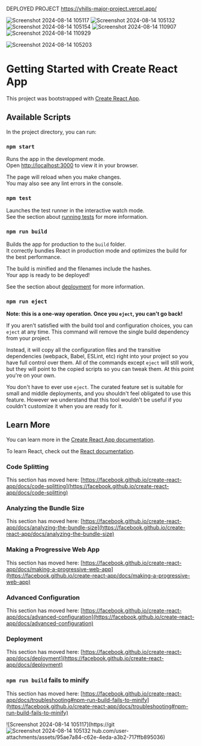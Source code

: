 DEPLOYED PROJECT
https://yhills-major-project.vercel.app/

![Screenshot 2024-08-14 105117](https://github.com/user-attachments/assets/69c533b1-430b-4e9c-96f6-8ed8589ec94e)
![Screenshot 2024-08-14 105132](https://github.com/user-attachments/assets/16fdb5d2-7db3-4f42-8236-9fac6008c74f)
![Screenshot 2024-08-14 105154](https://github.com/user-attachments/assets/7d0399ef-e840-474c-a20c-87ac98cd839f)
![Screenshot 2024-08-14 110907](https://github.com/user-attachments/assets/e71ff90a-56da-4c14-96fa-b7ba00de42e0)
![Screenshot 2024-08-14 110929](https://github.com/user-attachments/assets/2a6111a6-3063-4a41-a6ef-d8bc7ff66e28)

![Screenshot 2024-08-14 105203](https://github.com/user-attachments/assets/be57e798-23d8-4ce0-8de3-74c42b4070eb)

# Getting Started with Create React App

This project was bootstrapped with [Create React App](https://github.com/facebook/create-react-app).

## Available Scripts

In the project directory, you can run:

### `npm start`

Runs the app in the development mode.\
Open [http://localhost:3000](http://localhost:3000) to view it in your browser.

The page will reload when you make changes.\
You may also see any lint errors in the console.

### `npm test`

Launches the test runner in the interactive watch mode.\
See the section about [running tests](https://facebook.github.io/create-react-app/docs/running-tests) for more information.

### `npm run build`

Builds the app for production to the `build` folder.\
It correctly bundles React in production mode and optimizes the build for the best performance.

The build is minified and the filenames include the hashes.\
Your app is ready to be deployed!

See the section about [deployment](https://facebook.github.io/create-react-app/docs/deployment) for more information.

### `npm run eject`

**Note: this is a one-way operation. Once you `eject`, you can't go back!**

If you aren't satisfied with the build tool and configuration choices, you can `eject` at any time. This command will remove the single build dependency from your project.

Instead, it will copy all the configuration files and the transitive dependencies (webpack, Babel, ESLint, etc) right into your project so you have full control over them. All of the commands except `eject` will still work, but they will point to the copied scripts so you can tweak them. At this point you're on your own.

You don't have to ever use `eject`. The curated feature set is suitable for small and middle deployments, and you shouldn't feel obligated to use this feature. However we understand that this tool wouldn't be useful if you couldn't customize it when you are ready for it.

## Learn More

You can learn more in the [Create React App documentation](https://facebook.github.io/create-react-app/docs/getting-started).

To learn React, check out the [React documentation](https://reactjs.org/).

### Code Splitting

This section has moved here: [https://facebook.github.io/create-react-app/docs/code-splitting](https://facebook.github.io/create-react-app/docs/code-splitting)

### Analyzing the Bundle Size

This section has moved here: [https://facebook.github.io/create-react-app/docs/analyzing-the-bundle-size](https://facebook.github.io/create-react-app/docs/analyzing-the-bundle-size)

### Making a Progressive Web App

This section has moved here: [https://facebook.github.io/create-react-app/docs/making-a-progressive-web-app](https://facebook.github.io/create-react-app/docs/making-a-progressive-web-app)

### Advanced Configuration

This section has moved here: [https://facebook.github.io/create-react-app/docs/advanced-configuration](https://facebook.github.io/create-react-app/docs/advanced-configuration)

### Deployment

This section has moved here: [https://facebook.github.io/create-react-app/docs/deployment](https://facebook.github.io/create-react-app/docs/deployment)

### `npm run build` fails to minify

This section has moved here: [https://facebook.github.io/create-react-app/docs/troubleshooting#npm-run-build-fails-to-minify](https://facebook.github.io/create-react-app/docs/troubleshooting#npm-run-build-fails-to-minify)


![Screenshot 2024-08-14 105117](https://git![Screenshot 2024-08-14 105132](https://github.com/user-attachments/assets/34d49bed-da10-4f90-bcb6-7b8d567bc448)
hub.com/user-attachments/assets/95ae7a84-c62e-4eda-a3b2-717ffb895036)




